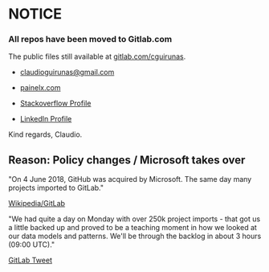 
# NOTICE

### All repos have been moved to Gitlab.com

The public files still available at [gitlab.com/cguirunas](https://gitlab.com/cguirunas/).

- claudioguirunas@gmail.com

- [painelx.com](http://painelx.com)

- [Stackoverflow Profile](https://stackoverflow.com/users/1156752/claudio-guirunas)

- [LinkedIn Profile](https://www.linkedin.com/in/claudio-guirunas-52479b84)


Kind regards,
Claudio.

  

## Reason: Policy changes / Microsoft takes over


 "On 4 June 2018, GitHub was acquired by Microsoft. The same day many projects imported to GitLab."
 
[Wikipedia/GitLab](https://en.wikipedia.org/wiki/GitLab)


 "We had quite a day on Monday with over 250k project imports - that got us a little backed up and proved to be a teaching moment in how we looked at our data models and patterns. We'll be through the backlog in about 3 hours (09:00 UTC)."
 
[GitLab Tweet](https://twitter.com/gitlabstatus/status/1003887898142367744)